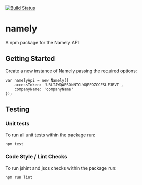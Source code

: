 [![Build Status](https://travis-ci.org/jonathanchrisp/namely.svg?branch=master)](https://travis-ci.org/jonathanchrisp/namely)

# namely
A npm package for the Namely API

## Getting Started
Create a new instance of Namely passing the required options:

```
var namelyApi = new Namely({
    accessToken: 'UBLIJWQAPSONNTCLWQEFOZCCESLEJRVT',
    companyName: 'companyName'
});
```

## Testing

### Unit tests
To run all unit tests within the package run:

```
npm test
```

### Code Style / Lint Checks
To run jshint and jscs checks within the package run:

```
npm run lint
```
